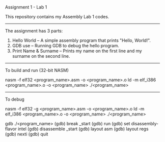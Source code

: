 Assignment 1 - Lab 1

This repository contains my Assembly Lab 1 codes.

---

The assignment has 3 parts:
1. Hello World – A simple assembly program that prints "Hello, World!".
2. GDB use – Running GDB to debug the hello program.
3. Print Name & Surname – Prints my name on the first line and my surname on the second line.

---

To build and run (32-bit NASM)

nasm -f elf32 <program_name>.asm -o <program_name>.o
ld -m elf_i386 <program_name>.o -o <program_name>
./<program_name>


---

To debug

nasm -f elf32 -g <program_name>.asm -o <program_name>.o
ld -m elf_i386 <program_name>.o -o <program_name>
./<program_name>

gdb ./<program_name>
(gdb) break _start
(gdb) run
(gdb) set disassembly-flavor intel
(gdb) disassemble _start
(gdb) layout asm
(gdb) layout regs
(gdb) nexti
(gdb) quit





